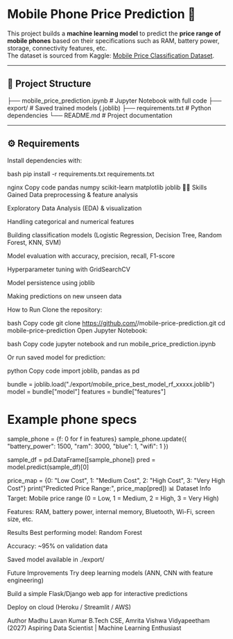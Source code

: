 # Mobile Phone Price Prediction 📱

This project builds a **machine learning model** to predict the **price range of mobile phones** based on their specifications such as RAM, battery power, storage, connectivity features, etc.  
The dataset is sourced from Kaggle: [Mobile Price Classification Dataset](https://www.kaggle.com/datasets/iabhishekofficial/mobile-price-classification).

---

## 📂 Project Structure
├── mobile_price_prediction.ipynb # Jupyter Notebook with full code
├── export/ # Saved trained models (.joblib)
├── requirements.txt # Python dependencies
└── README.md # Project documentation


---

## ⚙️ Requirements
Install dependencies with:

bash
pip install -r requirements.txt
requirements.txt

nginx
Copy code
pandas
numpy
scikit-learn
matplotlib
joblib
🧑‍💻 Skills Gained
Data preprocessing & feature analysis

Exploratory Data Analysis (EDA) & visualization

Handling categorical and numerical features

Building classification models (Logistic Regression, Decision Tree, Random Forest, KNN, SVM)

Model evaluation with accuracy, precision, recall, F1-score

Hyperparameter tuning with GridSearchCV

Model persistence using joblib

Making predictions on new unseen data

 How to Run
Clone the repository:

bash
Copy code
git clone https://github.com/<your-username>/mobile-price-prediction.git
cd mobile-price-prediction
Open Jupyter Notebook:

bash
Copy code
jupyter notebook
and run mobile_price_prediction.ipynb

Or run saved model for prediction:

python
Copy code
import joblib, pandas as pd

bundle = joblib.load("./export/mobile_price_best_model_rf_xxxxx.joblib")
model = bundle["model"]
features = bundle["features"]

# Example phone specs
sample_phone = {f: 0 for f in features}
sample_phone.update({
    "battery_power": 1500,
    "ram": 3000,
    "blue": 1,
    "wifi": 1
})

sample_df = pd.DataFrame([sample_phone])
pred = model.predict(sample_df)[0]

price_map = {0: "Low Cost", 1: "Medium Cost", 2: "High Cost", 3: "Very High Cost"}
print("Predicted Price Range:", price_map[pred])
📊 Dataset Info
Target: Mobile price range (0 = Low, 1 = Medium, 2 = High, 3 = Very High)

Features: RAM, battery power, internal memory, Bluetooth, Wi-Fi, screen size, etc.

 Results
Best performing model: Random Forest

Accuracy: ~95% on validation data

Saved model available in ./export/

 Future Improvements
Try deep learning models (ANN, CNN with feature engineering)

Build a simple Flask/Django web app for interactive predictions

Deploy on cloud (Heroku / Streamlit / AWS)

Author
Madhu Lavan Kumar
B.Tech CSE, Amrita Vishwa Vidyapeetham (2027)
Aspiring Data Scientist | Machine Learning Enthusiast
